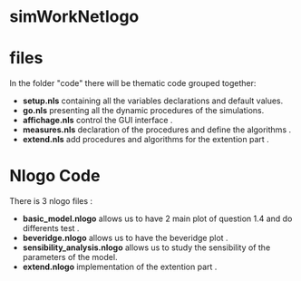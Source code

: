 # simWorkNetlogo

# files
In the folder "code" there will be thematic code grouped together:
- **setup.nls** containing all the variables declarations and default values.
-  **go.nls** presenting all the dynamic procedures of the simulations.
- **affichage.nls** control the GUI interface .
- **measures.nls** declaration of the procedures and define the algorithms .
- **extend.nls** add procedures and algorithms for the extention part . 

# Nlogo Code 
There is 3 nlogo files : 
- **basic_model.nlogo** allows us  to have 2 main plot of question 1.4 and do differents test .
- **beveridge.nlogo** allows us to have the beveridge plot . 
- **sensibility_analysis.nlogo** allows us to study the sensibility of the parameters of the model.
- **extend.nlogo** implementation of the extention part . 

